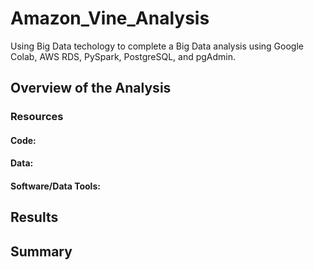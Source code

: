 # Amazon_Vine_Analysis
Using Big Data techology to complete a Big Data analysis using Google Colab, AWS RDS, PySpark, PostgreSQL, and pgAdmin.

## Overview of the Analysis



### Resources
#### Code:



#### Data:



#### Software/Data Tools:



## Results



## Summary

